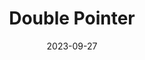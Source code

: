 ---
title: Double Pointer
icon: discover
date: 2023-09-27
dir:
  order: 5
category: leetcode
tag: double pointer
sticky: true
---